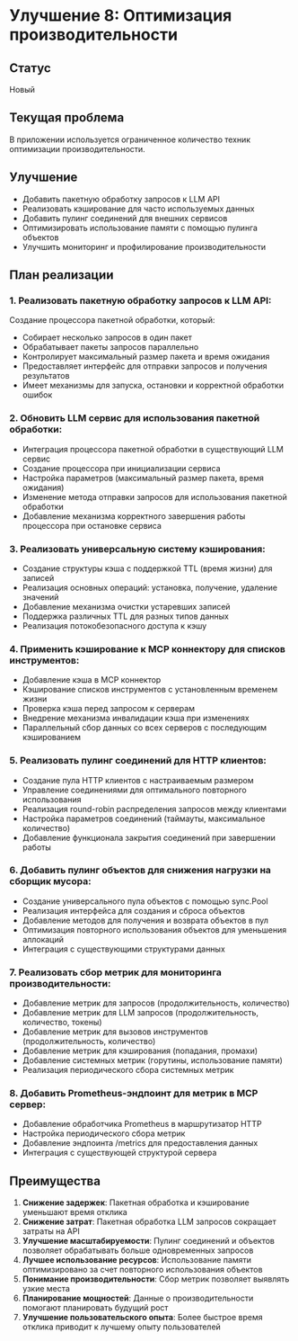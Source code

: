 # Улучшение 8: Оптимизация производительности

## Статус
Новый

## Текущая проблема
В приложении используется ограниченное количество техник оптимизации производительности.

## Улучшение
- Добавить пакетную обработку запросов к LLM API
- Реализовать кэширование для часто используемых данных
- Добавить пулинг соединений для внешних сервисов
- Оптимизировать использование памяти с помощью пулинга объектов
- Улучшить мониторинг и профилирование производительности

## План реализации

### 1. Реализовать пакетную обработку запросов к LLM API:
Создание процессора пакетной обработки, который:
- Собирает несколько запросов в один пакет
- Обрабатывает пакеты запросов параллельно
- Контролирует максимальный размер пакета и время ожидания
- Предоставляет интерфейс для отправки запросов и получения результатов
- Имеет механизмы для запуска, остановки и корректной обработки ошибок

### 2. Обновить LLM сервис для использования пакетной обработки:
- Интеграция процессора пакетной обработки в существующий LLM сервис
- Создание процессора при инициализации сервиса
- Настройка параметров (максимальный размер пакета, время ожидания)
- Изменение метода отправки запросов для использования пакетной обработки
- Добавление механизма корректного завершения работы процессора при остановке сервиса

### 3. Реализовать универсальную систему кэширования:
- Создание структуры кэша с поддержкой TTL (время жизни) для записей
- Реализация основных операций: установка, получение, удаление значений
- Добавление механизма очистки устаревших записей
- Поддержка различных TTL для разных типов данных
- Реализация потокобезопасного доступа к кэшу

### 4. Применить кэширование к MCP коннектору для списков инструментов:
- Добавление кэша в MCP коннектор
- Кэширование списков инструментов с установленным временем жизни
- Проверка кэша перед запросом к серверам
- Внедрение механизма инвалидации кэша при изменениях
- Параллельный сбор данных со всех серверов с последующим кэшированием

### 5. Реализовать пулинг соединений для HTTP клиентов:
- Создание пула HTTP клиентов с настраиваемым размером
- Управление соединениями для оптимального повторного использования
- Реализация round-robin распределения запросов между клиентами
- Настройка параметров соединений (таймауты, максимальное количество)
- Добавление функционала закрытия соединений при завершении работы

### 6. Добавить пулинг объектов для снижения нагрузки на сборщик мусора:
- Создание универсального пула объектов с помощью sync.Pool
- Реализация интерфейса для создания и сброса объектов
- Добавление методов для получения и возврата объектов в пул
- Оптимизация повторного использования объектов для уменьшения аллокаций
- Интеграция с существующими структурами данных

### 7. Реализовать сбор метрик для мониторинга производительности:
- Добавление метрик для запросов (продолжительность, количество)
- Добавление метрик для LLM запросов (продолжительность, количество, токены)
- Добавление метрик для вызовов инструментов (продолжительность, количество)
- Добавление метрик для кэширования (попадания, промахи)
- Добавление системных метрик (горутины, использование памяти)
- Реализация периодического сбора системных метрик

### 8. Добавить Prometheus-эндпоинт для метрик в MCP сервер:
- Добавление обработчика Prometheus в маршрутизатор HTTP
- Настройка периодического сбора метрик
- Добавление эндпоинта /metrics для предоставления данных
- Интеграция с существующей структурой сервера

## Преимущества

1. **Снижение задержек**: Пакетная обработка и кэширование уменьшают время отклика
2. **Снижение затрат**: Пакетная обработка LLM запросов сокращает затраты на API
3. **Улучшение масштабируемости**: Пулинг соединений и объектов позволяет обрабатывать больше одновременных запросов
4. **Лучшее использование ресурсов**: Использование памяти оптимизировано за счет повторного использования объектов
5. **Понимание производительности**: Сбор метрик позволяет выявлять узкие места
6. **Планирование мощностей**: Данные о производительности помогают планировать будущий рост
7. **Улучшение пользовательского опыта**: Более быстрое время отклика приводит к лучшему опыту пользователей